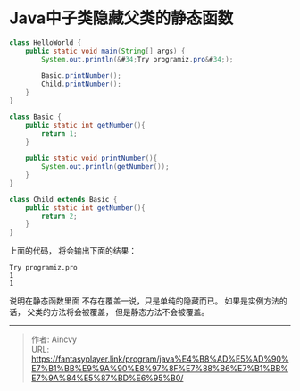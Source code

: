 # Java中子类隐藏父类的静态函数



```java
class HelloWorld {
    public static void main(String[] args) {
        System.out.println(&#34;Try programiz.pro&#34;);
        
        Basic.printNumber();
        Child.printNumber();
    }
}

class Basic {
    public static int getNumber(){
        return 1;
    }
    
    public static void printNumber(){
        System.out.println(getNumber());
    }
}

class Child extends Basic {
    public static int getNumber(){
        return 2;
    }
}
```

上面的代码， 将会输出下面的结果：  
```
Try programiz.pro  
1  
1  
```

说明在静态函数里面 不存在覆盖一说，只是单纯的隐藏而已。 如果是实例方法的话， 父类的方法将会被覆盖， 但是静态方法不会被覆盖。  



---

> 作者: Aincvy  
> URL: https://fantasyplayer.link/program/java%E4%B8%AD%E5%AD%90%E7%B1%BB%E9%9A%90%E8%97%8F%E7%88%B6%E7%B1%BB%E7%9A%84%E5%87%BD%E6%95%B0/  

